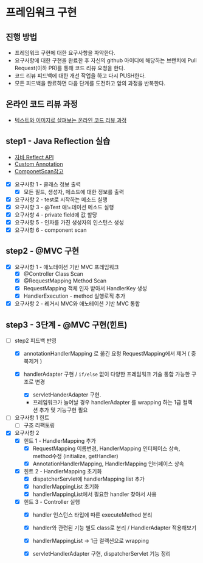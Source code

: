# 프레임워크 구현
## 진행 방법
* 프레임워크 구현에 대한 요구사항을 파악한다.
* 요구사항에 대한 구현을 완료한 후 자신의 github 아이디에 해당하는 브랜치에 Pull Request(이하 PR)를 통해 코드 리뷰 요청을 한다.
* 코드 리뷰 피드백에 대한 개선 작업을 하고 다시 PUSH한다.
* 모든 피드백을 완료하면 다음 단계를 도전하고 앞의 과정을 반복한다.

## 온라인 코드 리뷰 과정
* [텍스트와 이미지로 살펴보는 온라인 코드 리뷰 과정](https://github.com/next-step/nextstep-docs/tree/master/codereview)

## step1 - Java Reflection 실습
- [자바 Reflect API](https://docs.oracle.com/javase/8/docs/api/java/lang/reflect)
- [Custom Annotation](https://advenoh.tistory.com/21)
- [ComponetScan참고](https://www.baeldung.com/reflections-library)


- [x] 요구사항 1 - 클래스 정보 출력
    - [x]  모든 필드, 생성자, 메소드에 대한 정보를 출력
- [x] 요구사항 2 - test로 시작하는 메소드 실행
- [x] 요구사항 3 - @Test 애노테이션 메소드 실행
- [x] 요구사항 4 - private field에 값 할당
- [x] 요구사항 5 - 인자를 가진 생성자의 인스턴스 생성
- [x] 요구사항 6 - component scan

## step2 - @MVC 구현

- [x] 요구사항 1 - 애노테이션 기반 MVC 프레임워크
    - [x] @Controller Class Scan
    - [x] @RequestMapping Method Scan
    - [x] RequestMapping 객체 인자 받아서 HandlerKey 생성
    - [x] HandlerExecution - method 실행로직 추가
    
- [x] 요구사항 2 - 레거시 MVC와 애노테이션 기반 MVC 통합

## step3 - 3단계 - @MVC 구현(힌트)

- [ ] step2 피드백 반영
    - [x] annotationHandlerMapping 로 옮긴 요청 RequestMapping에서 제거 ( 중복제거 )
    
    - [x] handlerAdapter 구현 / `if/else` 없이 다양한 프레임워크 기술 통합 가능한 구조로 변경
        - [x] servletHanderAdapter 구현.
        - 프레임워크가 늘어날 경우 handlerAdapter 를 wrapping 하는 1급 컬랙션 추가 및 기능구현 필요 
        
- [ ] 요구사항 1 힌트
    - [ ] 구조 리팩토링

- [x] 요구사항 2
    - [x] 힌트 1 - HandlerMapping 추가
        - [x] RequestMapping 이름변경, HandlerMapping 인터페이스 상속, method수정 (initialize, getHandler) 
        - [x] AnnotationHandlerMapping, HandlerMapping 인터페이스 상속
          
    - [x] 힌트 2 - HandlerMapping 초기화
        - [x] dispatcherServlet에 handlerMapping list 추가
        - [x] handlerMappingList 초기화
        - [x] handlerMappingList에서 필요한 handler 찾아서 사용
        
    - [x] 힌트 3 - Controller 실행
        - [x] handler 인스턴스 타입에 따른 executeMethod 분리
        - [x] handler와 관련된 기능 별도 class로 분리 / HandlerAdapter 적용해보기
        - [x] handlerMappingList -> 1급 컬랙션으로 wrapping
        - [x] servletHandlerAdapter 구현, dispatcherServlet 기능 정리
        